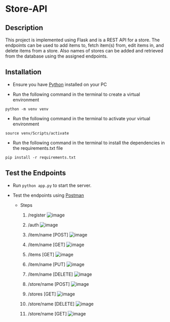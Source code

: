 # Store-API

## Description
This project is implemented using Flask and is a REST API for a store. 
The endpoints can be used to add items to, fetch item(s) from, edit items in, and delete items from a store.
Also names of stores can be added and retrieved from the database using the assigned endpoints.

## Installation
-   Ensure you have [Python](www.python.org) installed on your PC
  
-   Run the following command in the terminal to create a virtual environment 
```
python -m venv venv
```

-   Run the following command in the terminal to activate your virtual environment
 ``` 
 source venv/Scripts/activate
```

-   Run the following command in the terminal to install the dependencies in the requirements.txt file
``` 
pip install -r requirements.txt
```

## Test the Endpoints

-   Run ``` python app.py ``` to start the server.

-   Test the endpoints using [Postman](https://app.getpostman.com/join-team?invite_code=d692faed7a5db8bdd2b7dadfd55a34cb&ws=85327001-f59e-4ad1-be89-49d0afa6456f)

    -   Steps
  
        1.  /register
            ![image](https://user-images.githubusercontent.com/49791498/103707288-a240ed80-4fae-11eb-88c2-939d067ad610.png)

        2.  /auth
            ![image](https://user-images.githubusercontent.com/49791498/103707174-79b8f380-4fae-11eb-8bf2-7f5ad9ad30aa.png)

        3. /item/name [POST]
            ![image](https://user-images.githubusercontent.com/49791498/103707825-a588a900-4faf-11eb-9e72-28393684fd44.png)

        4. /item/name [GET]
            ![image](https://user-images.githubusercontent.com/49791498/103708116-3cedfc00-4fb0-11eb-81d3-d1bf1f2c7943.png)

        5.  /items [GET]
            ![image](https://user-images.githubusercontent.com/49791498/103708479-f2b94a80-4fb0-11eb-9bf6-a63654317590.png)
        
        6.  /item/name [PUT]
            ![image](https://user-images.githubusercontent.com/49791498/104425860-74950f00-5581-11eb-8bd7-b5a17e093055.png)
        
        7.  /item/name [DELETE]
            ![image](https://user-images.githubusercontent.com/49791498/104426181-e2d9d180-5581-11eb-9331-b7bc12e42e52.png)

        8.  /store/name [POST]
            ![image](https://user-images.githubusercontent.com/49791498/104423201-17e42500-557e-11eb-9ea5-ae83fa233769.png)

        9. /stores [GET]
            ![image](https://user-images.githubusercontent.com/49791498/104423353-46620000-557e-11eb-9df2-1e50f0747e89.png)

        10. /store/name [DELETE]
            ![image](https://user-images.githubusercontent.com/49791498/104424417-a0af9080-557f-11eb-9a48-bead079cd76b.png)
        
        11. /store/name [GET]
            ![image](https://user-images.githubusercontent.com/49791498/104425294-cc7f4600-5580-11eb-82fb-601c4d69ce67.png)
 


